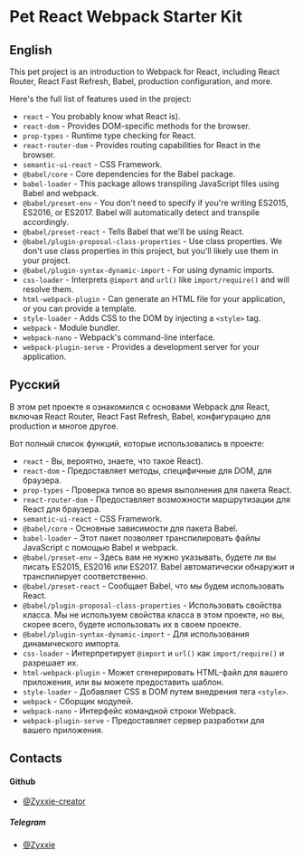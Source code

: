 # Pet React Webpack Starter Kit

## English

This pet project is an introduction to Webpack for React, including React Router, React Fast Refresh, Babel, production configuration, and more.

Here's the full list of features used in the project:

- `react` - You probably know what React is).
- `react-dom` - Provides DOM-specific methods for the browser.
- `prop-types` - Runtime type checking for React.
- `react-router-dom` - Provides routing capabilities for React in the browser.
- `semantic-ui-react` - CSS Framework.
- `@babel/core` - Core dependencies for the Babel package.
- `babel-loader` - This package allows transpiling JavaScript files using Babel and webpack.
- `@babel/preset-env` - You don't need to specify if you're writing ES2015, ES2016, or ES2017. Babel will automatically detect and transpile accordingly.
- `@babel/preset-react` - Tells Babel that we'll be using React.
- `@babel/plugin-proposal-class-properties` - Use class properties. We don't use class properties in this project, but you'll likely use them in your project.
- `@babel/plugin-syntax-dynamic-import` - For using dynamic imports.
- `css-loader` - Interprets `@import` and `url()` like `import/require()` and will resolve them.
- `html-webpack-plugin` - Can generate an HTML file for your application, or you can provide a template.
- `style-loader` - Adds CSS to the DOM by injecting a `<style>` tag.
- `webpack` - Module bundler.
- `webpack-nano` - Webpack's command-line interface.
- `webpack-plugin-serve` - Provides a development server for your application.

## Русский

В этом pet проекте я ознакомился с основами Webpack для React, включая React Router, React Fast Refresh, Babel, конфигурацию для production и многое другое.

Вот полный список функций, которые использовались в проекте:

- `react` - Вы, вероятно, знаете, что такое React).
- `react-dom` - Предоставляет методы, специфичные для DOM, для браузера.
- `prop-types` - Проверка типов во время выполнения для пакета React.
- `react-router-dom` - Предоставляет возможности маршрутизации для React для браузера.
- `semantic-ui-react` - CSS Framework.
- `@babel/core` - Основные зависимости для пакета Babel.
- `babel-loader` - Этот пакет позволяет транспилировать файлы JavaScript с помощью Babel и webpack.
- `@babel/preset-env` - Здесь вам не нужно указывать, будете ли вы писать ES2015, ES2016 или ES2017. Babel автоматически обнаружит и транспилирует соответственно.
- `@babel/preset-react` - Сообщает Babel, что мы будем использовать React.
- `@babel/plugin-proposal-class-properties` - Использовать свойства класса. Мы не используем свойства класса в этом проекте, но вы, скорее всего, будете использовать их в своем проекте.
- `@babel/plugin-syntax-dynamic-import` - Для использования динамического импорта.
- `css-loader` - Интерпретирует `@import` и `url()` как `import/require()` и разрешает их.
- `html-webpack-plugin` - Может сгенерировать HTML-файл для вашего приложения, или вы можете предоставить шаблон.
- `style-loader` - Добавляет CSS в DOM путем внедрения тега `<style>`.
- `webpack` - Сборщик модулей.
- `webpack-nano` - Интерфейс командной строки Webpack.
- `webpack-plugin-serve` - Предоставляет сервер разработки для вашего приложения.

## Contacts
#### **Github**
- [@Zyxxie-creator](https://github.com/Zyxxie-creator)
##### **Telegram**
-  [@Zyxxie](https://t.me/Zyxxie)
